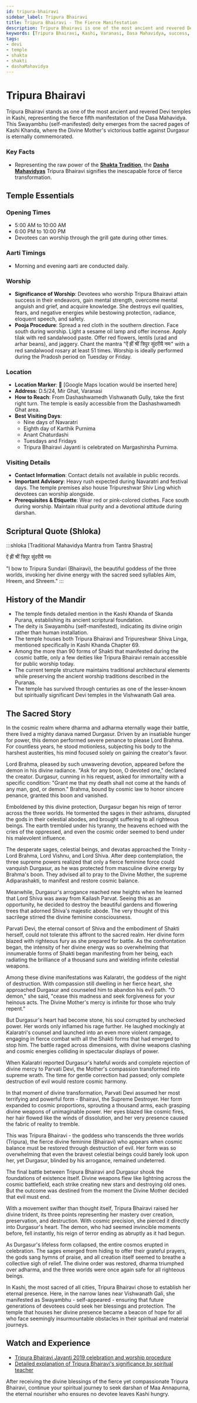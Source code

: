 ```yaml
---
id: tripura-bhairavi
sidebar_label: Tripura Bhairavi
title: Tripura Bhairavi - The Fierce Manifestation
description: Tripura Bhairavi is one of the most ancient and revered Devi temples in Kashi, representing the fierce fifth manifestation of the Dasa Mahavidya, which bestows success and destroys negative energies.
keywords: [Tripura Bhairavi, Kashi, Varanasi, Dasa Mahavidya, success, protection]
tags:
- devi
- temple
- shakta
- shakti
- dashaMahavidya
---
```


# Tripura Bhairavi

Tripura Bhairavi stands as one of the most ancient and revered Devi temples in Kashi, representing the fierce fifth manifestation of the Dasa Mahavidya. This Swayambhu (self-manifested) deity emerges from the sacred pages of Kashi Khanda, where the Divine Mother's victorious battle against Durgasur is eternally commemorated.

### Key Facts
- Representing the raw power of the **[Shakta Tradition](/temples/tags/shakta-tradition)**, the **[Dasha Mahavidyas](/temples/tags/dasha-mahavidya)** Tripura Bhairavi signifies the inescapable force of fierce transformation.


## Temple Essentials

### Opening Times
* 5:00 AM to 10:00 AM
* 6:00 PM to 10:00 PM
* Devotees can worship through the grill gate during other times.

### Aarti Timings
* Morning and evening aarti are conducted daily.

### Worship
* **Significance of Worship**: Devotees who worship Tripura Bhairavi attain success in their endeavors, gain mental strength, overcome mental anguish and grief, and acquire knowledge. She destroys evil qualities, fears, and negative energies while bestowing protection, radiance, eloquent speech, and safety.
* **Pooja Procedure**: Spread a red cloth in the southern direction. Face south during worship. Light a sesame oil lamp and offer incense. Apply tilak with red sandalwood paste. Offer red flowers, lentils (urad and arhar beans), and jaggery. Chant the mantra "ऐं ह्रीं श्रीं त्रिपुर सुंदरीयै नमः" with a red sandalwood rosary at least 51 times. Worship is ideally performed during the Pradosh period on Tuesday or Friday.

### Location
* **Location Marker**: 📍 [Google Maps location would be inserted here]
* **Address**: D.5/24, Mir Ghat, Varanasi
* **How to Reach**: From Dashashwamedh Vishwanath Gully, take the first right turn. The temple is easily accessible from the Dashashwamedh Ghat area.
* **Best Visiting Days**:
  * Nine days of Navaratri
  * Eighth day of Karthik Purnima
  * Anant Chaturdashi
  * Tuesdays and Fridays
  * Tripura Bhairavi Jayanti is celebrated on Margashirsha Purnima.

### Visiting Details
* **Contact Information**: Contact details not available in public records.
* **Important Advisory**: Heavy rush expected during Navaratri and festival days. The temple premises also house Tripureshwar Shiv Ling which devotees can worship alongside.
* **Prerequisites & Etiquette**: Wear red or pink-colored clothes. Face south during worship. Maintain ritual purity and a devotional attitude during darshan.

## Scriptural Quote (Shloka)
:::shloka [Traditional Mahavidya Mantra from Tantra Shastra]

ऐं ह्रीं श्रीं त्रिपुर सुंदरीयै नमः

"I bow to Tripura Sundari (Bhairavi), the beautiful goddess of the three worlds, invoking her divine energy with the sacred seed syllables Aim, Hreem, and Shreem."
:::

## History of the Mandir
* The temple finds detailed mention in the Kashi Khanda of Skanda Purana, establishing its ancient scriptural foundation.
* The deity is Swayambhu (self-manifested), indicating its divine origin rather than human installation.
* The temple houses both Tripura Bhairavi and Tripureshwar Shiva Linga, mentioned specifically in Kashi Khanda Chapter 69.
* Among the more than 90 forms of Shakti that manifested during the cosmic battle, only a few deities like Tripura Bhairavi remain accessible for public worship today.
* The current temple structure maintains traditional architectural elements while preserving the ancient worship traditions described in the Puranas.
* The temple has survived through centuries as one of the lesser-known but spiritually significant Devi temples in the Vishwanath Gali area.

## The Sacred Story
In the cosmic realm where dharma and adharma eternally wage their battle, there lived a mighty danava named Durgasur. Driven by an insatiable hunger for power, this demon performed severe penance to please Lord Brahma. For countless years, he stood motionless, subjecting his body to the harshest austerities, his mind focused solely on gaining the creator's favor.

Lord Brahma, pleased by such unwavering devotion, appeared before the demon in his divine radiance. "Ask for any boon, O devoted one," declared the creator. Durgasur, cunning in his request, asked for immortality with a specific condition: "Grant me that my death shall not come at the hands of any man, god, or demon." Brahma, bound by cosmic law to honor sincere penance, granted this boon and vanished.

Emboldened by this divine protection, Durgasur began his reign of terror across the three worlds. He tormented the sages in their ashrams, disrupted the gods in their celestial abodes, and brought suffering to all righteous beings. The earth trembled under his tyranny, the heavens echoed with the cries of the oppressed, and even the cosmic order seemed to bend under his malevolent influence.

The desperate sages, celestial beings, and devatas approached the Trinity - Lord Brahma, Lord Vishnu, and Lord Shiva. After deep contemplation, the three supreme powers realized that only a fierce feminine force could vanquish Durgasur, as he was protected from masculine divine energy by Brahma's boon. They advised all to pray to the Divine Mother, the supreme Adiparashakti, to manifest and restore cosmic balance.

Meanwhile, Durgasur's arrogance reached new heights when he learned that Lord Shiva was away from Kailash Parvat. Seeing this as an opportunity, he decided to destroy the beautiful gardens and flowering trees that adorned Shiva's majestic abode. The very thought of this sacrilege stirred the divine feminine consciousness.

Parvati Devi, the eternal consort of Shiva and the embodiment of Shakti herself, could not tolerate this affront to the sacred realm. Her divine form blazed with righteous fury as she prepared for battle. As the confrontation began, the intensity of her divine energy was so overwhelming that innumerable forms of Shakti began manifesting from her being, each radiating the brilliance of a thousand suns and wielding infinite celestial weapons.

Among these divine manifestations was Kalaratri, the goddess of the night of destruction. With compassion still dwelling in her fierce heart, she approached Durgasur and counseled him to abandon his evil path. "O demon," she said, "cease this madness and seek forgiveness for your heinous acts. The Divine Mother's mercy is infinite for those who truly repent."

But Durgasur's heart had become stone, his soul corrupted by unchecked power. Her words only inflamed his rage further. He laughed mockingly at Kalaratri's counsel and launched into an even more violent rampage, engaging in fierce combat with all the Shakti forms that had emerged to stop him. The battle raged across dimensions, with divine weapons clashing and cosmic energies colliding in spectacular displays of power.

When Kalaratri reported Durgasur's hateful words and complete rejection of divine mercy to Parvati Devi, the Mother's compassion transformed into supreme wrath. The time for gentle correction had passed; only complete destruction of evil would restore cosmic harmony.

In that moment of divine transformation, Parvati Devi assumed her most terrifying and powerful form - Bhairavi, the Supreme Destroyer. Her form expanded to cosmic proportions, sprouting a thousand arms, each grasping divine weapons of unimaginable power. Her eyes blazed like cosmic fires, her hair flowed like the winds of dissolution, and her very presence caused the fabric of reality to tremble.

This was Tripura Bhairavi - the goddess who transcends the three worlds (Tripura), the fierce divine feminine (Bhairavi) who appears when cosmic balance must be restored through destruction of evil. Her form was so overwhelming that even the bravest celestial beings could barely look upon her, yet Durgasur, blinded by his arrogance, remained undeterred.

The final battle between Tripura Bhairavi and Durgasur shook the foundations of existence itself. Divine weapons flew like lightning across the cosmic battlefield, each strike creating new stars and destroying old ones. But the outcome was destined from the moment the Divine Mother decided that evil must end.

With a movement swifter than thought itself, Tripura Bhairavi raised her divine trident, its three points representing her mastery over creation, preservation, and destruction. With cosmic precision, she pierced it directly into Durgasur's heart. The demon, who had seemed invincible moments before, fell instantly, his reign of terror ending as abruptly as it had begun.

As Durgasur's lifeless form collapsed, the entire cosmos erupted in celebration. The sages emerged from hiding to offer their grateful prayers, the gods sang hymns of praise, and all creation itself seemed to breathe a collective sigh of relief. The divine order was restored, dharma triumphed over adharma, and the three worlds were once again safe for all righteous beings.

In Kashi, the most sacred of all cities, Tripura Bhairavi chose to establish her eternal presence. Here, in the narrow lanes near Vishwanath Gali, she manifested as Swayambhu - self-appeared - ensuring that future generations of devotees could seek her blessings and protection. The temple that houses her divine presence became a beacon of hope for all who face seemingly insurmountable obstacles in their spiritual and material journeys.

## Watch and Experience
* [Tripura Bhairavi Jayanti 2019 celebration and worship procedure](https://www.youtube.com/watch?v=aqWKEMxeFG0)
* [Detailed explanation of Tripura Bhairavi's significance by spiritual teacher](https://www.youtube.com/watch?v=QH4pAMT-Baw)

After receiving the divine blessings of the fierce yet compassionate Tripura Bhairavi, continue your spiritual journey to seek darshan of Maa Annapurna, the eternal nourisher who ensures no devotee leaves Kashi hungry.
